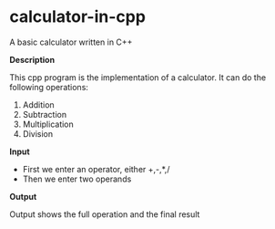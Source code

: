 # calculator-in-cpp
A basic calculator written in C++

**Description**

This cpp program is the implementation of a calculator.
It can do the following operations:
1. Addition
2. Subtraction
3. Multiplication
4. Division

**Input**
- First we enter an operator, either +,-,*,/
- Then we enter two operands

**Output**

Output shows the full operation and the final result
